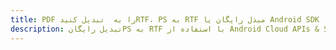 ---title: PDF را به  تبدیل کنیدRTF، PS به RTF مبدل رایگان یا Android SDKdescription: تبدیل رایگانPS به RTF با استفاده از Android Cloud APIs & SDK همچنین اسناد PDF را در Cloud ایجاد، ویرایش و رندر کنید.---